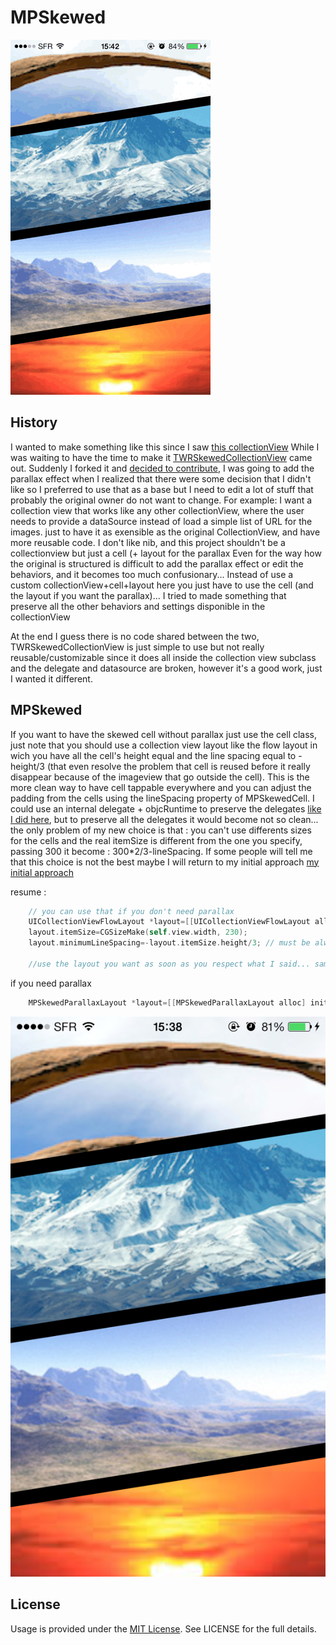 MPSkewed
=================
![](img/inaction.gif)


## History

I wanted to make something like this since I saw [this collectionView](http://capptivate.co/2014/01/18/timbre-2/)
While I was waiting to have the time to make it [TWRSkewedCollectionView](https://github.com/chasseurmic/TWRSkewedCollectionView) came out.
Suddenly I forked it and [decided to contribute](https://github.com/MP0w/TWRSkewedCollectionView/commits/master),
I was going to add the parallax effect when I realized that there were some decision that I didn't like so I preferred to use that as a base but I need to edit a lot of stuff that probably the original owner do not want to change.
For example: I want a collection view that works like any other collectionView, where the user needs to provide a dataSource instead of load a simple list of URL for the images.
just to have it as exensible as the original CollectionView, and have more reusable code.
I don't like nib, and this project shouldn't be a collectionview but just a cell (+ layout for the parallax
Even for the way how the original is structured is difficult to add the parallax effect or edit the behaviors, and it becomes too much confusionary...
Instead of use a custom collectionView+cell+layout here you just have to use the cell (and the layout if you want the parallax)... I tried to made something that preserve all the other behaviors and settings disponible in the collectionView

At the end I guess there is no code shared between the two, TWRSkewedCollectionView is just simple to use but not really reusable/customizable since it does all inside the collection view subclass and the delegate and datasource are broken, however it's a good work, just I wanted it different.

## MPSkewed
If you want to have the skewed cell without parallax just use the cell class, just note that you should use a collection view layout like the flow layout in wich you have all the cell's height equal and the line spacing equal to -height/3 (that even resolve the problem that cell is reused before it really disappear because of the imageview that go outside the cell).
This is the more clean way to have cell tappable everywhere and you can adjust the padding from the cells using the lineSpacing property of MPSkewedCell.
I could use an internal delegate + objcRuntime to preserve the delegates [like I did here](https://github.com/MP0w/TWRSkewedCollectionView/commits/master), but to preserve all the delegates it would become not so clean...
the only problem of my new choice is that : you can't use differents sizes for the cells and the real itemSize is different from the one you specify,
passing 300 it become : 300*2/3-lineSpacing.
If some people will tell me that this choice is not the best maybe I will return to my initial approach [my initial approach](https://github.com/MP0w/TWRSkewedCollectionView/commits/master)



resume :
```objective-c
    // you can use that if you don't need parallax
    UICollectionViewFlowLayout *layout=[[UICollectionViewFlowLayout alloc] init];
    layout.itemSize=CGSizeMake(self.view.width, 230);
    layout.minimumLineSpacing=-layout.itemSize.height/3; // must be always the itemSize/3
    
    //use the layout you want as soon as you respect what I said... same height and line spacing =...
```   
if you need parallax
```objective-c
    MPSkewedParallaxLayout *layout=[[MPSkewedParallaxLayout alloc] init];    
```    

![](img/screen.png)

## License

Usage is provided under the [MIT License](http://opensource.org/licenses/mit-license.php).  See LICENSE for the full details.

